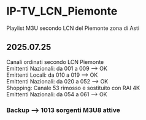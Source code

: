 # IP-TV_LCN_Piemonte
Playlist M3U secondo LCN del Piemonte zona di Asti
 
## 2025.07.25  
Canali ordinati secondo LCN Piemonte  
Emittenti Nazionali:  da 001 a 009 --> OK  
Emittenti Locali:     da 010 a 019 --> OK  
Emittenti Nazionali:  da 020 a 052 --> OK  
Shopping:             Canale 53 rimosso e sostituito con RAI 4K  
Emittenti Nazionali:  da 054 a 061 --> OK  

### Backup --> 1013 sorgenti M3U8 attive  
